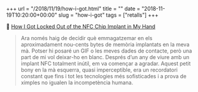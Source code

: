 +++
url = "/2018/11/19/how-i-got.html"
title = ""
date = "2018-11-19T10:20:00+00:00"
slug = "how-i-got"
tags = ["retalls"]
+++

📎 [How I Got Locked Out of the NFC Chip Implant in My Hand](https://motherboard.vice.com/en_us/article/3k9q49/how-i-lost-and-regained-control-of-my-microchip-implant)

> Ara només haig de decidir què emmagatzemar en els aproximadament nou-cents bytes de memòria implantats en la meva mà. Potser hi posaré un GIF o les meves dades de contacte, però una part de mi vol deixar-ho en blanc. Després d’un any de viure amb un implant NFC totalment inútil, em va començar a agradar. Aquest petit bony en la mà esquerra, quasi imperceptible, era un recordatori constant que fins i tot les tecnologies més sofisticades i a prova de ximples no igualen la incompetència humana.
